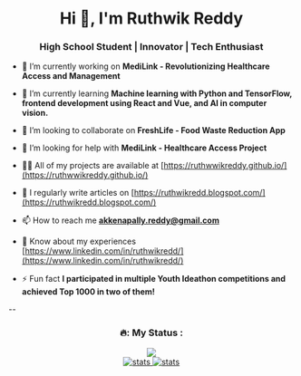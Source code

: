 <h1 align="center">Hi 👋, I'm Ruthwik Reddy</h1>
<h3 align="center">High School Student | Innovator | Tech Enthusiast</h3>

- 🔭 I’m currently working on **MediLink - Revolutionizing Healthcare Access and Management**

- 🌱 I’m currently learning **Machine learning with Python and TensorFlow, frontend development using React and Vue, and AI in computer vision.**

- 👯 I’m looking to collaborate on **FreshLife - Food Waste Reduction App**

- 🤝 I’m looking for help with **MediLink - Healthcare Access Project**

- 👨‍💻 All of my projects are available at [https://ruthwwikreddy.github.io/](https://ruthwwikreddy.github.io/)

- 📝 I regularly write articles on [https://ruthwikredd.blogspot.com/](https://ruthwikredd.blogspot.com/)

- 📫 How to reach me **akkenapally.reddy@gmail.com**

- 📄 Know about my experiences [https://www.linkedin.com/in/ruthwikredd/](https://www.linkedin.com/in/ruthwikredd/)

- ⚡ Fun fact **I participated in multiple Youth Ideathon competitions and achieved Top 1000 in two of them!**

--
<div align="center">
<h3>🔥: My Status :</h3>
  <a href="https://github.com/ruthwwikreddy">
    <img src="https://streak-stats.demolab.com?user=ruthwwikreddy&theme=flag-india&border_radius=6&date_format=j%20M%5B%20Y%5D&stroke=F9F20B"/>
  </a>
</div>

<div align="center">
<!-- <h3>✨: Languages Used :</h3> -->
  <a href="https://github.com/ruthwwikreddy">
    <img src="https://raw.githubusercontent.com/ruthwwikreddy/Stats/master/generated/overview.svg" alt="stats"/>
  </a>
  <a href="https://github.com/ruthwwikreddy">
    <img src="https://raw.githubusercontent.com/ruthwwikreddy/Stats/master/generated/languages.svg" alt="stats"/>
<!--     <img src="https://github-readme-stats.vercel.app/api/top-langs/?username=ruthwwikreddy&layout=compact" alt="streak"/> -->
  </a>
</div>
